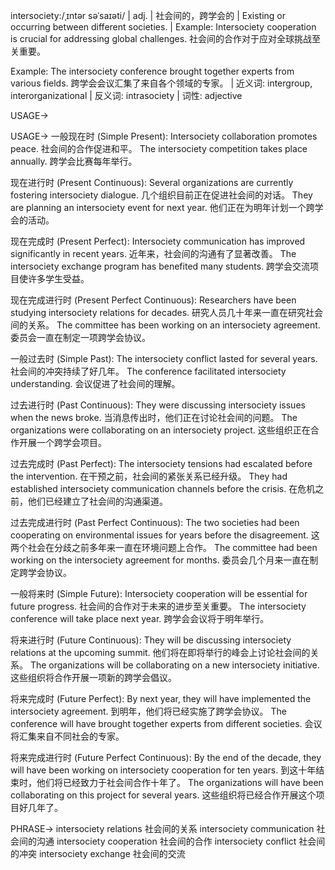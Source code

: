 intersociety:/ˌɪntər səˈsaɪəti/ | adj. | 社会间的，跨学会的 | Existing or occurring between different societies. |  Example: Intersociety cooperation is crucial for addressing global challenges.  社会间的合作对于应对全球挑战至关重要。

Example: The intersociety conference brought together experts from various fields.  跨学会会议汇集了来自各个领域的专家。 | 近义词: intergroup, interorganizational | 反义词: intrasociety | 词性: adjective

USAGE->

USAGE->
一般现在时 (Simple Present):
Intersociety collaboration promotes peace.  社会间的合作促进和平。
The intersociety competition takes place annually.  跨学会比赛每年举行。


现在进行时 (Present Continuous):
Several organizations are currently fostering intersociety dialogue.  几个组织目前正在促进社会间的对话。
They are planning an intersociety event for next year.  他们正在为明年计划一个跨学会的活动。


现在完成时 (Present Perfect):
Intersociety communication has improved significantly in recent years.  近年来，社会间的沟通有了显著改善。
The intersociety exchange program has benefited many students.  跨学会交流项目使许多学生受益。


现在完成进行时 (Present Perfect Continuous):
Researchers have been studying intersociety relations for decades.  研究人员几十年来一直在研究社会间的关系。
The committee has been working on an intersociety agreement.  委员会一直在制定一项跨学会协议。


一般过去时 (Simple Past):
The intersociety conflict lasted for several years.  社会间的冲突持续了好几年。
The conference facilitated intersociety understanding.  会议促进了社会间的理解。


过去进行时 (Past Continuous):
They were discussing intersociety issues when the news broke.  当消息传出时，他们正在讨论社会间的问题。
The organizations were collaborating on an intersociety project.  这些组织正在合作开展一个跨学会项目。


过去完成时 (Past Perfect):
The intersociety tensions had escalated before the intervention.  在干预之前，社会间的紧张关系已经升级。
They had established intersociety communication channels before the crisis.  在危机之前，他们已经建立了社会间的沟通渠道。


过去完成进行时 (Past Perfect Continuous):
The two societies had been cooperating on environmental issues for years before the disagreement.  这两个社会在分歧之前多年来一直在环境问题上合作。
The committee had been working on the intersociety agreement for months.  委员会几个月来一直在制定跨学会协议。


一般将来时 (Simple Future):
Intersociety cooperation will be essential for future progress.  社会间的合作对于未来的进步至关重要。
The intersociety conference will take place next year.  跨学会会议将于明年举行。


将来进行时 (Future Continuous):
They will be discussing intersociety relations at the upcoming summit.  他们将在即将举行的峰会上讨论社会间的关系。
The organizations will be collaborating on a new intersociety initiative.  这些组织将合作开展一项新的跨学会倡议。


将来完成时 (Future Perfect):
By next year, they will have implemented the intersociety agreement.  到明年，他们将已经实施了跨学会协议。
The conference will have brought together experts from different societies.  会议将汇集来自不同社会的专家。


将来完成进行时 (Future Perfect Continuous):
By the end of the decade, they will have been working on intersociety cooperation for ten years.  到这十年结束时，他们将已经致力于社会间合作十年了。
The organizations will have been collaborating on this project for several years.  这些组织将已经合作开展这个项目好几年了。


PHRASE->
intersociety relations 社会间的关系
intersociety communication 社会间的沟通
intersociety cooperation 社会间的合作
intersociety conflict 社会间的冲突
intersociety exchange 社会间的交流
